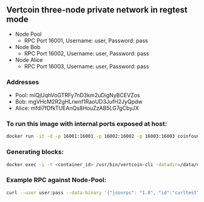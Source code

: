 ## Vertcoin three-node private network in regtest mode

- Node Pool
  - RPC Port 16001, Username: user, Password: pass
- Node Bob
  - RPC Port 16002, Username: user, Password: pass
- Node Alice
  - RPC Port 16003, Username: user, Password: pass

### Addresses

- Pool:  miQjUqhVoGTRFy7nD3km2uDigNyBCEVZos
- Bob:   mgVHcM2R2gHLrwnf1RaoUD3JufH2JyQpdw
- Alice: mfdi7fDfkTUEAnQs8HouZzAB5LG7gCbyJX

### To run this image with internal ports exposed at host:

```bash
docker run -it -d -p 16001:16001 -p 16002:16002 -p 16003:16003 coinfoundry/vertcoin-private-testnet
```

### Generating blocks:

```bash
docker exec -i -t <container_id> /usr/bin/vertcoin-cli -datadir=/data/node-pool generate 1
```

### Example RPC against Node-Pool:

```bash
curl --user user:pass --data-binary '{"jsonrpc": "1.0", "id":"curltest", "method": "getinfo", "params": [] }' -H 'content-type: application/json;' http://127.0.0.1:16001/
```
